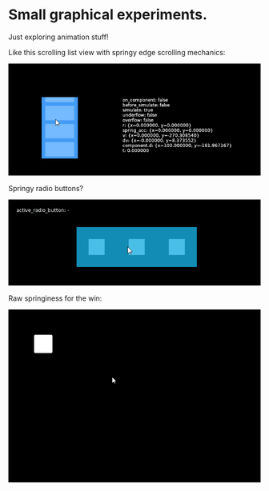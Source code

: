 # Small graphical experiments.

Just exploring animation stuff!

Like this scrolling list view with springy edge scrolling mechanics:

![list-scrolling-demo](https://github.com/nishnat-rishi/hail-mary/blob/master/demo-gifs/list-scrolling-demo.gif?raw=true "list-scrolling")

Springy radio buttons?

![radio-button-demo](https://github.com/nishnat-rishi/hail-mary/blob/master/demo-gifs/radio-button-demo.gif?raw=true "radio-buttons")

Raw springiness for the win:

![spring-demo](https://github.com/nishnat-rishi/hail-mary/blob/master/demo-gifs/spring-demo.gif?raw=true "spring")